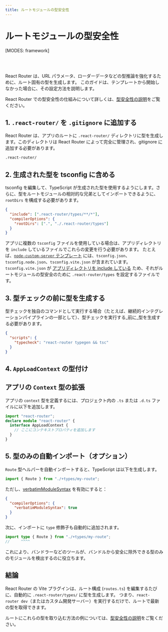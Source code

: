 ```yaml
---
title: ルートモジュールの型安全性
---
```


# ルートモジュールの型安全性

[MODES: framework]

<br/>
<br/>

React Router は、URL パラメータ、ローダーデータなどの型推論を強化するために、ルート固有の型を生成します。
このガイドは、テンプレートから開始しなかった場合に、その設定方法を説明します。

React Router での型安全性の仕組みについて詳しくは、[型安全性の説明](../explanation/type-safety)をご覧ください。

## 1. `.react-router/` を `.gitignore` に追加する

React Router は、アプリのルートに `.react-router/` ディレクトリに型を生成します。このディレクトリは React Router によって完全に管理され、gitignore に追加する必要があります。

```txt
.react-router/
```

## 2. 生成された型を tsconfig に含める

tsconfig を編集して、TypeScript が生成された型を使用するようにします。さらに、型をルートモジュールの相対的な兄弟としてインポートできるように、`rootDirs` を構成する必要があります。

```json filename=tsconfig.json
{
  "include": [".react-router/types/**/*"],
  "compilerOptions": {
    "rootDirs": [".", "./.react-router/types"]
  }
}
```

アプリに複数の `tsconfig` ファイルを使用している場合は、アプリディレクトリを `include` しているファイルでこれらの変更を行う必要があります。
たとえば、[`node-custom-server` テンプレート](https://github.com/remix-run/react-router-templates/tree/390fcec476dd336c810280479688fe893da38713/node-custom-server) には、`tsconfig.json`、`tsconfig.node.json`、`tsconfig.vite.json` が含まれています。`tsconfig.vite.json` が [アプリディレクトリを include している](https://github.com/remix-run/react-router-templates/blob/390fcec476dd336c810280479688fe893da38713/node-custom-server/tsconfig.vite.json#L4-L6) ため、それがルートモジュールの型安全のために `.react-router/types` を設定するファイルです。

## 3. 型チェックの前に型を生成する

型チェックを独自のコマンドとして実行する場合（たとえば、継続的インテグレーションパイプラインの一部として）、型チェックを実行する_前に_型を生成する必要があります。

```json
{
  "scripts": {
    "typecheck": "react-router typegen && tsc"
  }
}
```

## 4. `AppLoadContext` の型付け

## アプリの `Context` 型の拡張

アプリの `context` 型を定義するには、プロジェクト内の `.ts` または `.d.ts` ファイルに以下を追加します。

```typescript
import "react-router";
declare module "react-router" {
  interface AppLoadContext {
    // ここにコンテキストプロパティを追加します
  }
}
```

## 5. 型のみの自動インポート（オプション）

`Route` 型ヘルパーを自動インポートすると、TypeScript は以下を生成します。

```ts filename=app/routes/my-route.tsx
import { Route } from "./+types/my-route";
```

ただし、[verbatimModuleSyntax](https://www.typescriptlang.org/tsconfig/#verbatimModuleSyntax) を有効にすると：

```json filename=tsconfig.json
{
  "compilerOptions": {
    "verbatimModuleSyntax": true
  }
}
```

次に、インポートに `type` 修飾子も自動的に追加されます。

```ts filename=app/routes/my-route.tsx
import type { Route } from "./+types/my-route";
//     ^^^^
```

これにより、バンドラーなどのツールが、バンドルから安全に除外できる型のみのモジュールを検出するのに役立ちます。

## 結論

React Router の Vite プラグインは、ルート構成 (`routes.ts`) を編集するたびに、自動的に `.react-router/types/` に型を生成します。
つまり、`react-router dev`（またはカスタム開発サーバー）を実行するだけで、ルートで最新の型を取得できます。

ルートにこれらの型を取り込む方法の例については、[型安全性の説明](../explanation/type-safety)をご覧ください。
